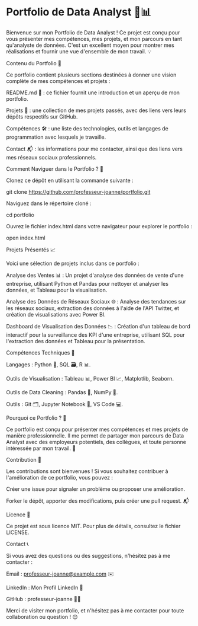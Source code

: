 # Portfolio de Data Analyst 🚀📊
Bienvenue sur mon Portfolio de Data Analyst ! Ce projet est conçu pour vous présenter mes compétences, mes projets, et mon parcours en tant qu'analyste de données. C'est un excellent moyen pour montrer mes réalisations et fournir une vue d'ensemble de mon travail. 💡

Contenu du Portfolio 📁

Ce portfolio contient plusieurs sections destinées à donner une vision complète de mes compétences et projets :

README.md 📄 : ce fichier fournit une introduction et un aperçu de mon portfolio.

Projets 💼 : une collection de mes projets passés, avec des liens vers leurs dépôts respectifs sur GitHub.

Compétences 🛠️ : une liste des technologies, outils et langages de programmation avec lesquels je travaille.

Contact 📬 : les informations pour me contacter, ainsi que des liens vers mes réseaux sociaux professionnels.

Comment Naviguer dans le Portfolio ? 🧭

Clonez ce dépôt en utilisant la commande suivante :

git clone https://github.com/professeur-joanne/portfolio.git

Naviguez dans le répertoire cloné :

cd portfolio

Ouvrez le fichier index.html dans votre navigateur pour explorer le portfolio :

open index.html

Projets Présentés 📈

Voici une sélection de projets inclus dans ce portfolio :

Analyse des Ventes 📊 : Un projet d'analyse des données de vente d'une entreprise, utilisant Python et Pandas pour nettoyer et analyser les données, et Tableau pour la visualisation.

Analyse des Données de Réseaux Sociaux 🌐 : Analyse des tendances sur les réseaux sociaux, extraction des données à l'aide de l'API Twitter, et création de visualisations avec Power BI.

Dashboard de Visualisation des Données 📉 : Création d'un tableau de bord interactif pour la surveillance des KPI d'une entreprise, utilisant SQL pour l'extraction des données et Tableau pour la présentation.

Compétences Techniques 🧰

Langages : Python 🐍, SQL 🗃️, R 📊.

Outils de Visualisation : Tableau 📊, Power BI 📈, Matplotlib, Seaborn.

Outils de Data Cleaning : Pandas 🐼, NumPy 🔢.

Outils : Git 🗂️, Jupyter Notebook 📓, VS Code 💻.

Pourquoi ce Portfolio ? 🤔

Ce portfolio est conçu pour présenter mes compétences et mes projets de manière professionnelle. Il me permet de partager mon parcours de Data Analyst avec des employeurs potentiels, des collègues, et toute personne intéressée par mon travail. 🚀

Contribution 🤝

Les contributions sont bienvenues ! Si vous souhaitez contribuer à l'amélioration de ce portfolio, vous pouvez :

Créer une issue pour signaler un problème ou proposer une amélioration.

Forker le dépôt, apporter des modifications, puis créer une pull request. 📬

Licence 📜

Ce projet est sous licence MIT. Pour plus de détails, consultez le fichier LICENSE.

Contact 📞

Si vous avez des questions ou des suggestions, n'hésitez pas à me contacter :

Email : professeur-joanne@example.com ✉️

LinkedIn : Mon Profil LinkedIn 🔗

GitHub : professeur-joanne 👨‍💻

Merci de visiter mon portfolio, et n'hésitez pas à me contacter pour toute collaboration ou question ! 😊
